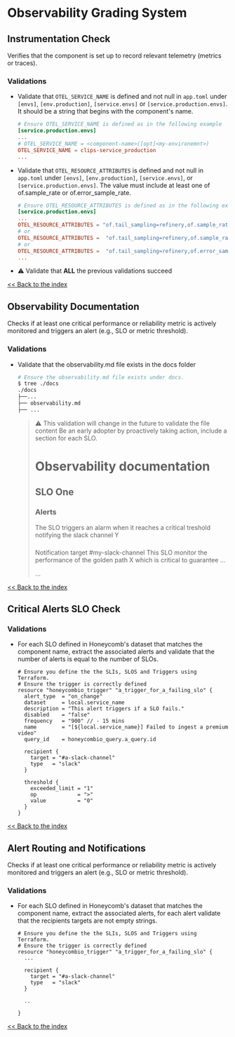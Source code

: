 # Observability Grading System

## Instrumentation Check

Verifies that the component is set up to record relevant telemetry (metrics or traces).

### Validations
- Validate that `OTEL_SERVICE_NAME` is defined and not null in `app.toml` under `[envs]`, `[env.production]`, `[service.envs]` or `[service.production.envs]`. It should be a string that begins with the component's name.
  ```toml
  # Ensure OTEL_SERVICE_NAME is defined as in the following example
  [service.production.envs]
  ...
  # OTEL_SERVICE_NAME = <component-name>([opt]<my-environemnt>)
  OTEL_SERVICE_NAME = clips-service_production
  ...
  ```

- Validate that `OTEL_RESOURCE_ATTRIBUTES` is defined and not null in `app.toml` under `[envs]`, `[env.production]`, `[service.envs]`, or `[service.production.envs]`. The value must include at least one of of.sample_rate or of.error_sample_rate.
  ```toml
  # Ensure OTEL_RESOURCE_ATTRIBUTES is defined as in the following examples
  [service.production.envs]
  ...
  OTEL_RESOURCE_ATTRIBUTES = "of.tail_sampling=refinery,of.sample_rate=100000,of.error_sample_rate=1000"
  # or
  OTEL_RESOURCE_ATTRIBUTES =  "of.tail_sampling=refinery,of.sample_rate=100000"
  # or
  OTEL_RESOURCE_ATTRIBUTES =  "of.tail_sampling=refinery,of.error_sample_rate=1000"
  ...
  ```

- ⚠️ Validate that **ALL** the previous validations succeed

[<< Back to the index](./index.md)

## Observability Documentation

Checks if at least one critical performance or reliability metric is actively monitored and triggers an alert (e.g., SLO or metric threshold).

### Validations
- Validate that the observability.md file exists in the docs folder
  ```bash
  # Ensure the observability.md file exists under docs.
  $ tree ./docs
  ./docs
  ├──...
  ├── observability.md
  ├── ...
  ```

  > ⚠️ This validation will change in the future to validate the file content
  > Be an early adopter by proactively taking action, include a section for each SLO.
  >
  > # Observability documentation
  > ## SLO One
  > ### Alerts
  > The SLO triggers an alarm when it reaches a critical treshold notifying the slack channel Y
  > ###
  > Notification target
  > #my-slack-channel
  > This SLO monitor the performance of the golden path X which is critical to guarantee ...
  >
  > ...
  >

[<< Back to the index](./index.md)

## Critical Alerts SLO Check

### Validations
- For each SLO defined in Honeycomb's dataset that matches the component name, extract the associated alerts and validate that the number of alerts is equal to the number of SLOs.
  ```hcl
  # Ensure you define the the SLIs, SLOS and Triggers using Terraform.
  # Ensure the trigger is correctly defined
  resource "honeycombio_trigger" "a_trigger_for_a_failing_slo" {
    alert_type  = "on_change"
    dataset     = local.service_name
    description = "This alert triggers if a SLO fails."
    disabled    = "false"
    frequency   = "900" // - 15 mins
    name        = "[${local.service_name}] Failed to ingest a premium video"
    query_id    = honeycombio_query.a_query.id

    recipient {
      target = "#a-slack-channel"
      type   = "slack"
    }

    threshold {
      exceeded_limit = "1"
      op             = ">"
      value          = "0"
    }
  }
  ```
[<< Back to the index](./index.md)

## Alert Routing and Notifications

Checks if at least one critical performance or reliability metric is actively monitored and triggers an alert (e.g., SLO or metric threshold).

### Validations
- For each SLO defined in Honeycomb's dataset that matches the component name, extract the associated alerts, for each alert validate that the recipients targets are not empty strings.
  ```hcl
  # Ensure you define the the SLIs, SLOS and Triggers using Terraform.
  # Ensure the trigger is correctly defined
  resource "honeycombio_trigger" "a_trigger_for_a_failing_slo" {
    ...

    recipient {
      target = "#a-slack-channel"
      type   = "slack"
    }

    ..

  }
  ```

[<< Back to the index](./index.md)
